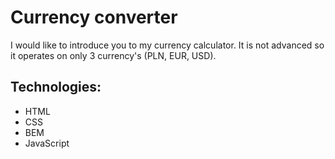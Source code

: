 # Currency converter

I would like to introduce you to my currency calculator. It is not advanced so it operates on only 3 currency's (PLN, EUR, USD).
## Technologies:
- HTML
- CSS
- BEM
- JavaScript
